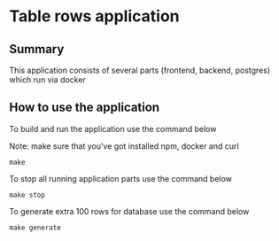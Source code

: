 # Table rows application

## Summary

This application consists of several parts (frontend, backend, postgres) which run via docker 

## How to use the application

To build and run the application use the command below

Note: make sure that you've got installed npm, docker and curl
```
make
```

To stop all running application parts use the command below
```
make stop
```

To generate extra 100 rows for database use the command below
```
make generate
```
